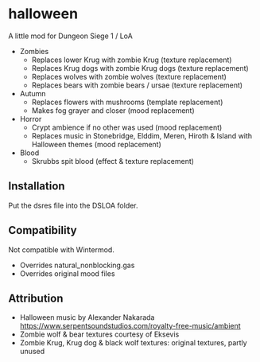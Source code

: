 # halloween
A little mod for Dungeon Siege 1 / LoA

- Zombies
  - Replaces lower Krug with zombie Krug (texture replacement)
  - Replaces Krug dogs with zombie Krug dogs (texture replacement)
  - Replaces wolves with zombie wolves (texture replacement)
  - Replaces bears with zombie bears / ursae (texture replacement)
- Autumn
  - Replaces flowers with mushrooms (template replacement)
  - Makes fog grayer and closer (mood replacement)
- Horror
  - Crypt ambience if no other was used (mood replacement)
  - Replaces music in Stonebridge, Elddim, Meren, Hiroth & Island with Halloween themes (mood replacement)
- Blood
  - Skrubbs spit blood (effect & texture replacement)

## Installation

Put the dsres file into the DSLOA folder.

## Compatibility

Not compatible with Wintermod.
- Overrides natural_nonblocking.gas
- Overrides original mood files

## Attribution

- Halloween music by Alexander Nakarada https://www.serpentsoundstudios.com/royalty-free-music/ambient
- Zombie wolf & bear textures courtesy of Eksevis
- Zombie Krug, Krug dog & black wolf textures: original textures, partly unused
